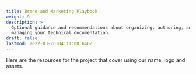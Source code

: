 ```yaml
---
title: Brand and Marketing Playbook
weight: 9
description: >
  Optional guidance and recommendations about organizing, authoring, and
  managing your technical documentation.
draft: false
lastmod: 2022-03-26T04:11:00.646Z
---
```

Here are the resources for the project that cover using our name, logo and assets.
